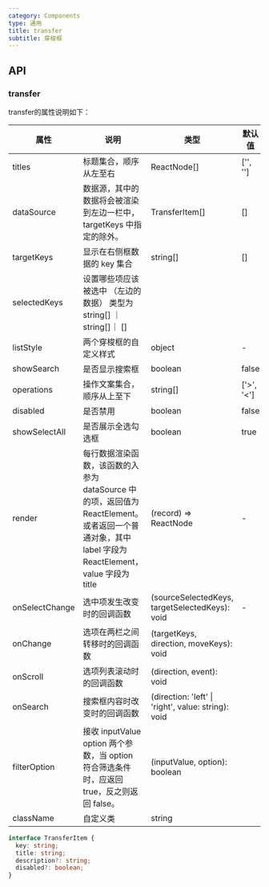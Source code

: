 ```yaml
---
category: Components
type: 通用
title: transfer
subtitle: 穿梭框
---
```


## API

### transfer


transfer的属性说明如下：

| 属性 | 说明 | 类型 | 默认值 |
| --- | --- | ---  | ---   |
| titles | 标题集合，顺序从左至右 | ReactNode[] | ['', ''] |
| dataSource |数据源，其中的数据将会被渲染到左边一栏中，targetKeys 中指定的除外。 | TransferItem[] | [] |
| targetKeys | 显示在右侧框数据的 key 集合  | string[] | [] |
| selectedKeys | 设置哪些项应该被选中 （左边的数据） 类型为string[] ｜string[]｜ [] |
| listStyle | 两个穿梭框的自定义样式 | object | - |
| showSearch | 是否显示搜索框 | boolean| false |
| operations | 操作文案集合，顺序从上至下 | string[] | ['>', '<'] |
| disabled | 是否禁用 | boolean  | false  |
| showSelectAll | 是否展示全选勾选框 | boolean | true |
| render | 每行数据渲染函数，该函数的入参为 dataSource 中的项，返回值为 ReactElement。或者返回一个普通对象，其中 label 字段为 ReactElement，value 字段为 title | (record) => ReactNode | - |
| onSelectChange | 选中项发生改变时的回调函数 | (sourceSelectedKeys, targetSelectedKeys): void | - |
| onChange | 选项在两栏之间转移时的回调函数  | (targetKeys, direction, moveKeys): void |  |
|onScroll | 选项列表滚动时的回调函数 | (direction, event): void |
|onSearch| 搜索框内容时改变时的回调函数| (direction: 'left' \| 'right', value: string): void | 
|filterOption| 接收 inputValue option 两个参数，当 option 符合筛选条件时，应返回 true，反之则返回 false。| (inputValue, option): boolean | 
|className| 自定义类 | string| 


```typescript
interface TransferItem {
  key: string;
  title: string;
  description?: string;
  disabled?: boolean;
}
```